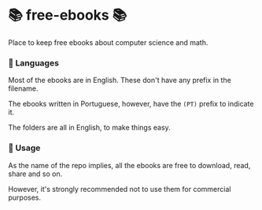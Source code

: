 # :books: free-ebooks :books:

Place to keep free ebooks about computer science and math.

### :notebook_with_decorative_cover: Languages

Most of the ebooks are in English. These don't have any prefix in the filename.

The ebooks written in Portuguese, however, have the `(PT)` prefix to indicate it.

The folders are all in English, to make things easy.

### :ledger: Usage

As the name of the repo implies, all the ebooks are free to download, read, share and so on.

However, it's strongly recommended not to use them for commercial purposes.
